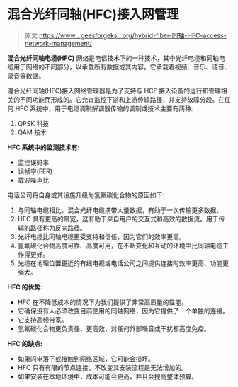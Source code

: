 # 混合光纤同轴(HFC)接入网管理

> 原文:[https://www . geesforgeks . org/hybrid-fiber-同轴-HFC-access-network-management/](https://www.geeksforgeeks.org/hybrid-fiber-coaxial-hfc-access-network-management/)

**混合光纤同轴电缆(HFC)** 网络是电信技术下的一种技术，其中光纤电缆和同轴电缆用于网络的不同部分，以承载所有数据或其内容。它承载着视频、音乐、语音、录音等数据。

混合光纤同轴(HFC)接入网络管理器是为了支持与 HCF 接入设备的运行和管理相关的不同功能而形成的。它允许监控下游和上游传输路径，并支持故障分段。在任何 HFC 系统中，用于电缆调制解调器传输的调制或技术主要有两种:

1.  QPSK 科技
2.  QAM 技术

**HFC 系统中的监测技术有:**

*   监控误码率
*   误帧率(FER)
*   载波噪声比

电话公司将自身或其设施升级为氢氟碳化合物的原因如下:

1.  与同轴电缆相比，混合光纤电缆携带大量数据，有助于一次传输更多数据。
2.  HFC 具有更高的带宽，这有助于来自用户的交互式和高效的数据流。用于传输的路径称为反向路径。
3.  光纤电缆比同轴电缆更受支持和信任，因为它们的效率更高。
4.  氢氟碳化合物高度可靠、高度可用，在不断变化和互动的环境中比同轴电缆工作得更好。
5.  光缆在地理位置更近的有线电视或电话公司之间提供连接时效率更高、功能更强大。

**HFC 的优势:**

*   HFC 在不降低成本的情况下为我们提供了非常高质量的性能。
*   它确保没有人必须改变目前使用的同轴网络，因为它提供了一个单独的连接。
*   它支持高频带宽。
*   氢氟碳化合物更负责任、更高效，对任何外部噪音或干扰都高度免疫。

**HFC 的缺点:**

*   如果闪电落下或接触到网络区域，它可能会损坏。
*   HFC 只有有限的节点连接，不改变其安装流程是无法增加的。
*   如果安装在本地环境中，成本可能会更高，并且会提高整体预算。